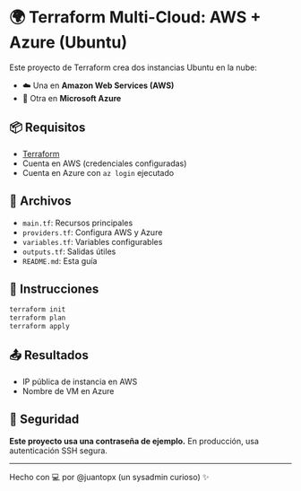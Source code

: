 # 🌍 Terraform Multi-Cloud: AWS + Azure (Ubuntu)

Este proyecto de Terraform crea dos instancias Ubuntu en la nube:

- ☁️ Una en **Amazon Web Services (AWS)**
- 🔷 Otra en **Microsoft Azure**

## 📦 Requisitos

- [Terraform](https://developer.hashicorp.com/terraform/install)
- Cuenta en AWS (credenciales configuradas)
- Cuenta en Azure con `az login` ejecutado

## 📂 Archivos

- `main.tf`: Recursos principales
- `providers.tf`: Configura AWS y Azure
- `variables.tf`: Variables configurables
- `outputs.tf`: Salidas útiles
- `README.md`: Esta guía

## 🚀 Instrucciones

```bash
terraform init
terraform plan
terraform apply
```

## 📤 Resultados

- IP pública de instancia en AWS
- Nombre de VM en Azure

## 🔐 Seguridad

**Este proyecto usa una contraseña de ejemplo.** En producción, usa autenticación SSH segura.

---

Hecho con 💻 por @juantopx (un sysadmin curioso) ✨
